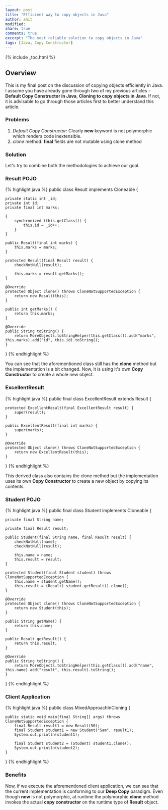 ```yaml
---
layout: post
title: "Efficient way to copy objects in Java"
author: amit
modified:
share: true
comments: true
excerpt: "The most reliable solution to copy objects in Java"
tags: [Java, Copy Constructor]
---
```


{% include _toc.html %}

## Overview

This is my final post on the discussion of copying objects efficiently in Java. I assume you have already gone through two of my previous articles - **Default Copy Constructor in Java**, **Cloning to copy objects in Java**. If not, it is advisable to go through those articles first to better understand this article.

### Problems

1. *Default Copy Constructor*: Clearly **new** keyword is not polymorphic which renders code inextensible.
2. *clone* method: **final** fields are not mutable using clone method

### Solution

Let's try to combine both the methodologies to achieve our goal.

### Result POJO

{% highlight java %}
public class Result implements Cloneable {

	private static int _id;
	private int id;
	private final int marks;

	{
		synchronized (this.getClass()) {
			this.id = _id++;
		}
	}

	public Result(final int marks) {
		this.marks = marks;
	}

	protected Result(final Result result) {
		checkNotNull(result);

		this.marks = result.getMarks();
	}

	@Override
	protected Object clone() throws CloneNotSupportedException {
		return new Result(this);
	}

	public int getMarks() {
		return this.marks;
	}

	@Override
	public String toString() {
		return MoreObjects.toStringHelper(this.getClass()).add("marks", this.marks).add("id", this.id).toString();
	}

}
{% endhighlight %}

You can see that the aforementioned class still has the **clone** method but the implementation is a bit changed. Now, it is using it's own **Copy Constructor** to create a whole new object.

### ExcellentResult

{% highlight java %}
public final class ExcellentResult extends Result {

	protected ExcellentResult(final ExcellentResult result) {
		super(result);
	}

	public ExcellentResult(final int marks) {
		super(marks);
	}

	@Override
	protected Object clone() throws CloneNotSupportedException {
		return new ExcellentResult(this);
	}

}
{% endhighlight %}

This derived class also contains the clone method but the implementation uses its own **Copy Constructor** to create a new object by copying its contents.

### Student POJO

{% highlight java %}
public final class Student implements Cloneable {

	private final String name;

	private final Result result;

	public Student(final String name, final Result result) {
		checkNotNull(name);
		checkNotNull(result);

		this.name = name;
		this.result = result;
	}

	protected Student(final Student student) throws CloneNotSupportedException {
		this.name = student.getName();
		this.result = (Result) student.getResult().clone();
	}

	@Override
	protected Object clone() throws CloneNotSupportedException {
		return new Student(this);
	}

	public String getName() {
		return this.name;
	}

	public Result getResult() {
		return this.result;
	}

	@Override
	public String toString() {
		return MoreObjects.toStringHelper(this.getClass()).add("name", this.name).add("result", this.result).toString();
	}

}
{% endhighlight %}

### Client Application

{% highlight java %}
public class MixedApproachInCloning {

	public static void main(final String[] args) throws CloneNotSupportedException {
		final Result result1 = new Result(50);
		final Student student1 = new Student("Sam", result1);
		System.out.println(student1);

		final Student student2 = (Student) student1.clone();
		System.out.println(student2);
	}

}
{% endhighlight %}

### Benefits

Now, if we execute the aforementioned client application, we can see that the current implementation is conforming to our **Deep Copy** paradigm. Even though **new** is not polymorphic, at runtime the polymorphic **clone** method invokes the actual **copy constructor** on the runtime type of **Result** object.
